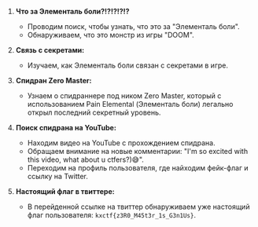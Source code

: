 1. **Что за Элементаль боли?!?!?!?!?**
   - Проводим поиск, чтобы узнать, что это за "Элементаль боли".
   - Обнаруживаем, что это монстр из игры "DOOM".

2. **Связь с секретами:**
   - Изучаем, как Элементаль боли связан с секретами в игре.

3. **Спидран Zero Master:**
   - Узнаем о спидраннере под ником Zero Master, который с использованием Pain Elemental (Элементаль боли) легально открыл последний секретный уровень.

4. **Поиск спидрана на YouTube:**
   - Находим видео на YouTube с прохождением спидрана.
   - Обращаем внимание на новые комментарии: "I'm so excited with this video, what about u ctfers?)😅".
   - Переходим на профиль пользователя, где найходим фейк-флаг и ссылку на Twitter.

5. **Настоящий флаг в твиттере:**
   - В перейденной ссылке на твиттер обнаруживаем уже настоящий флаг пользователя: `kxctf{z3R0_M45t3r_1s_G3n1Us}`.
